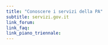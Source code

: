 ```yaml
---
title: "Conoscere i servizi della PA"
subtitle: servizi.gov.it
link_forum:
link_faq:
link_piano_triennale:
---
```

